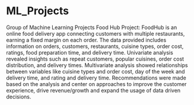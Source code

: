 # ML_Projects
Group of Machine Learning Projects
Food Hub Project:
    FoodHub is an online food delivery app connecting customers with multiple restaurants, earning a fixed margin on each order.
    The data provided includes information on orders, customers, restaurants, cuisine types, order cost, ratings, food preparation time, and delivery time.
    Univariate analysis revealed insights such as repeat customers, popular cuisines, order cost distribution, and delivery times.
    Multivariate analysis showed relationships between variables like cuisine types and order cost, day of the week and delivery time, and rating and delivery time.
    Recommendations were made based on the analysis and center on approaches to improve the customer experience, drive revenue/growth and expand the usage of data driven decisions.  
